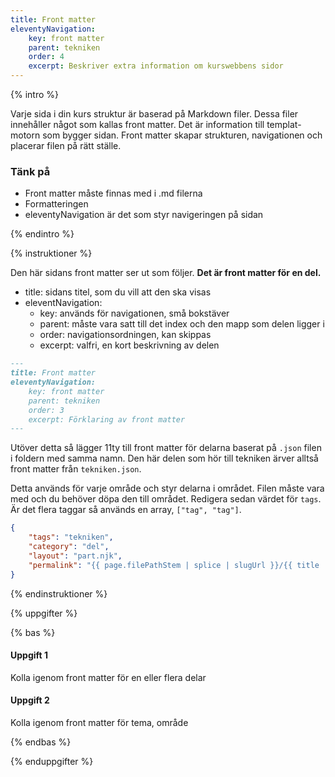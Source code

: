 ```yaml
---
title: Front matter
eleventyNavigation:
    key: front matter
    parent: tekniken
    order: 4
    excerpt: Beskriver extra information om kurswebbens sidor
---
```


{% intro %}

Varje sida i din kurs struktur är baserad på Markdown filer. Dessa filer innehåller
något som kallas front matter.
Det är information till templat-motorn som bygger sidan.
Front matter skapar strukturen, navigationen och placerar filen på rätt ställe.

### Tänk på

-   Front matter måste finnas med i .md filerna
-   Formatteringen
-   eleventyNavigation är det som styr navigeringen på sidan

{% endintro %}

{% instruktioner %}

Den här sidans front matter ser ut som följer.
**Det är front matter för en del.**

-   title: sidans titel, som du vill att den ska visas
-   eleventNavigation:
    -   key: används för navigationen, små bokstäver
    -   parent: måste vara satt till det index och den mapp som delen ligger i
    -   order: navigationsordningen, kan skippas
    -   excerpt: valfri, en kort beskrivning av delen

```md
---
title: Front matter
eleventyNavigation:
    key: front matter
    parent: tekniken
    order: 3
    excerpt: Förklaring av front matter
---
```

Utöver detta så lägger 11ty till front matter för delarna baserat på `.json` filen i foldern
med samma namn. Den här delen som hör till tekniken ärver alltså front matter från
`tekniken.json`.

Detta används för varje område och styr delarna i området.
Filen måste vara med och du behöver döpa den till området.
Redigera sedan värdet för `tags`. Är det flera taggar så används en array, `["tag", "tag"]`.

```json
{
    "tags": "tekniken",
    "category": "del",
    "layout": "part.njk",
    "permalink": "{{ page.filePathStem | splice | slugUrl }}/{{ title | slug }}.html"
}
```

{% endinstruktioner %}

{% uppgifter %}

{% bas %}

#### Uppgift 1

Kolla igenom front matter för en eller flera delar

#### Uppgift 2

Kolla igenom front matter för tema, område

{% endbas %}

{% enduppgifter %}
